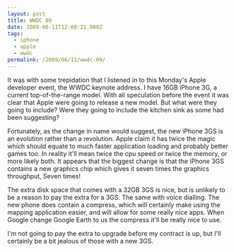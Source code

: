 ```yaml
---
layout: post
title: WWDC 09
date: 2009-06-11T12:08:21.000Z
tags:
  - iphone
  - apple
  - wwdc
permalink: /2009/06/11/wwdc-09/
---
```

It was with some trepidation that I listened in to this Monday's Apple developer event, the WWDC keynote
address. I have 16GB iPhone 3G, a current top-of-the-range model. With all speculation before the event it was
clear that Apple were going to release a new model. But what were they going to include? Were they going to
include the kitchen sink as some had been suggesting?

Fortunately, as the change in name would suggest, the new iPhone 3GS is an evolution rather than a revolution.
Apple claim it has twice the magic which should equate to much faster application loading and probably better
games too. In reality it'll mean twice the cpu speed or twice the memory, or more likely both. It appears that
the biggest change is that the iPhone 3GS contains a new graphics chip which gives it seven times the graphics
throughput, Seven times!

The extra disk space that comes with a 32GB 3GS is nice, but is unlikely to be a reason to pay the extra for a
3GS. The same with voice dialling. The new phone does contain a compress, which will certainly make using the
mapping application easier, and will allow for some really nice apps. When Google change Google Earth to us
the compress it'll be really nice to use.

I'm not going to pay the extra to upgrade before my contract is up, but I'll certainly be a bit jealous of
those with a new 3GS.
<!--more-->

